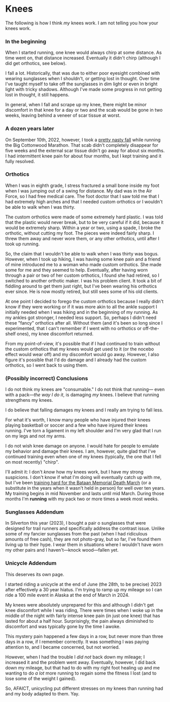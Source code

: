 # Knees

The following is how I think *my* knees work. I am not telling you how
your knees work.

### In the beginning

When I started running, one knee would always chirp at some distance.  As
time went on, that distance increased. Eventually it didn't chirp (although
I did get orthotics, see below).

I fall a lot. Historically, that was due to either poor eyesight combined
with wearing sunglasses when I shouldn't, or getting lost in thought.  Over
time I've taught myself to take off the sunglasses in dim light or even
in bright light with tricky shadows.  Although I've made some progress in
not getting lost in thought, it still happens.

In general, when I fall and scrape up my knee, there might be minor
discomfort in that knee for a day or two and the scab would be gone in
two weeks, leaving behind a veneer of scar tissue at worst.

### A dozen years later

On September 10th, 2022, however, I took a [pretty nasty
fall](https://ctm.github.io/docs/yld/running/past/2022/big_cottonwood_marathon.html#bam)
while running the Big Cottonwood Marathon.  That scab didn't
completely disappear for five weeks and the external scar tissue
didn't go away for about six months.  I had intermittent knee pain for
about four months, but I kept training and it fully resolved.

### Orthotics

When I was in eighth grade, I stress fractured a small bone inside my foot
when I was jumping out of a swing for distance.  My dad was in the Air Force,
so I had free medical care.  The foot doctor that I saw told me that I had
extremely high arches and that I needed custom orthotics or I wouldn't be able
to walk when I was thirty.

The custom orthotics were made of some extremely hard plastic.  I was told
that the plastic would never break, but to be very careful if it did, because
it would be extremely sharp.  Within a year or two, using a spade, I broke
the orthotic, without cutting my foot.  The pieces were indeed fairly sharp.
I threw them away and never wore them, or any other orthotics, until after
I took up running.

So, the claim that I wouldn't be able to walk when I was thirty was bogus.
However, when I took up hiking, I was having some knee pain and a friend of
mine introduced me to a woman who made custom orthotics.  She made some for
me and they seemed to help.  Eventually, after having worn through a pair or
two of her custom orthotics, I found she had retired, so I switched to another
orthotic maker.  I was his problem client. It took a bit of fiddling around
to get them just right, but I've been wearing his orthotics ever since.  He
is now mostly retired, but still sees some of his old clients.

At one point I decided to forego the custom orthotics because I really
didn't know if they were working or if it was more akin to all the
ankle support I initially needed when I was hiking and in the
beginning of my running.  As my ankles got stronger, I needed less
support.  So, perhaps I didn't need these "fancy" orthotics after all.
Without them (and it's been so long since I experimented, that I can't
remember if I went with no orthotics or off-the-shelf ones), my knee
discomfort returned.

From my point-of-view, it's possible that if I had continued to train
without the custom orthotics that my knees would get used to it (or
the nocebo effect would wear off) and my discomfort would go away.
However, I also figure it's possible that I'd do damage and I already
had the custom orthotics, so I went back to using them.

### (Possibly incorrect) Conclusions

I do not think my knees are "consumable."  I do not think that
running&mdash; even with a pack&mdash;<i>the way I do it</i>, is
damaging <i>my</i> knees.  I believe that running strengthens my
knees.

I do believe that falling damages my knees and I really am trying to
fall less.

For what it's worth, I know many people who have injured their knees
playing basketball or soccer and a few who have injured their knees
running.  I've torn a ligament in my left shoulder and I'm very glad
that I run on my legs and not my arms.

I do not wish knee damage on anyone.  I would hate for people to
emulate my behavior and damage their knees.  I am, however, quite glad
that I've continued training even when one of my knees (typically, the
one that I fell on most recently) "chirp".

I'll admit it: I don't <em>know</em> how my knees work, but I have my
strong suspicions.  I don't know if what I'm doing will eventually
catch up with me, but I've been [training hard for the Bataan Memorial
Death
March](https://github.com/ctm/Bataan-Memorial-Death-March#bataan-memorial-death-march-training)
(or a substitute in the years when it wasn't held in person) for well
over ten years.  My training begins in mid November and lasts until
mid March.  During those months I'm **running** with my pack two or
more times a week most weeks.

### Sunglasses Addendum

In Silverton this year (2023), I bought a pair o sunglasses that were
designed for trail runners and specifically address the contrast
issue.  Unlike some of my fancier sunglasses from the past (when I had
ridiculous amounts of free cash), they are not photo-gray, but so far,
I've found them living up to their hype.  I wear them in situations
where I wouldn't have worn my other pairs and I haven't&mdash;knock
wood&mdash;fallen yet.

### Unicycle Addendum

This deserves its own page.

I started riding a unicycle at the end of June (the 28th, to be precise) 2023
after effectively a 30 year hiatus. I'm trying to ramp up my mileage so I can
ride a 100 mile event in Alaska at the end of March in 2024.

My knees were absolutely unprepared for this and although I didn't get
knee discomfort while I was riding, There were times when I woke up in
the middle of the night with fairly intense knee pain (in just one
knee) that has lasted for about a half hour. Surprisingly, the pain
always diminished to discomfort and was typically gone by the time I
awoke.

This mystery pain happened a few days in a row, but never more than
three days in a row, if I remember correctly.  It was something I was paying
attention to, and I became concerned, but not worried.

However, when I had the trouble I _did not_ back down my mileage; I
increased it and the problem went away. Eventually, however, I did
back down my mileage, but that had to do with my right foot healing up
and me wanting to do _a lot_ more running to regain some the fitness I lost
(and to lose some of the weight I gained).

So, AFAICT, unicycling put different stresses on my knees than running had
and my body adapted to them.  Yay.
